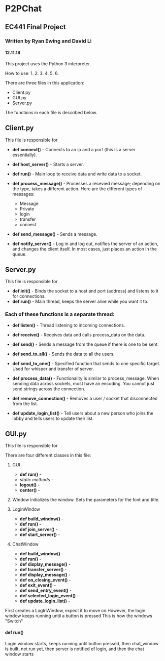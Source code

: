 # P2PChat
## EC441 Final Project 
### Written by Ryan Ewing and David Li
#### 12.11.18

This project uses the Python 3 interpreter. 

How to use:
1. 
2. 
3. 
4. 
5. 
6. 

There are three files in this application:
* Client.py 
* GUI.py 
* Server.py

The functions in each file is described below.

## Client.py
This file is responsible for 
* **def connect()** - Connects to an ip and a port (this is a server essentially).
* **def host_server()** - Starts a server.
* **def run()** - Main loop to receive data and write data to a socket.
* **def process_message()** - Processes a recevied message; depending on the type, takes a different action. Here are the different types of messages:
    * Message
    * Private
    * login
    * transfer 
    * connect

* **def send_message()** - Sends a message.
* **def notify_server()** - Log in and log out, notifies the server of an action, and changes the client itself. In most cases, just places an action in the queue.

## Server.py
This file is responsible for 

* **def init()** - Binds the socket to a host and port (address) and listens to it for connections.
* **def run()** - Main thread, keeps the server alive while you want it to.

### Each of these functions is a separate thread:
* **def listen()** - Thread listening to incoming connections.
* **def receive()** - Receives data and calls process_data on the data.
* **def send()** - Sends a message from the queue if there is one to be sent.

* **def send_to_all()** - Sends the data to all the users.
* **def send_to_one()** - Specified function that sends to one specific target. Used for whisper and transfer of server.
* **def process_data()** - Functionality is similar to process_message. When sending data across sockets, most have an encoding. You cannot just send strings across the connection.
* **def remove_connection()** - Removes a user / socket that disconnected from the list.
* **def update_login_list()** - Tell users about a new person who joins the lobby and tells users to update their list.

## GUI.py
This file is responsible for 

There are four different classes in this file:
1. GUI

    * **def run()** - 
    * *static methods* - 
    * **logout()** - 
    * **center()** -  
2. Window
    Initializes the window. Sets the parameters for the font and title.

3. LoginWindow

    * **def build_window()** - 
    * **def run()** - 
    * **def join_server()** - 
    * **def start_server()** - 
    
4. ChatWindow

    * **def build_window()** - 
    * **def run()** - 
    * **def display_message()** - 
    * **def transfer_server()** - 
    * **def display_message()** - 
    * **def on_closing_event()** - 
    * **def exit_event()** - 
    * **def send_entry_event()** - 
    * **def selected_login_event()** - 
    * **def update_login_list()** - 


First creates a LogInWindow, expect it to move on
However, the login window keeps running until a button is pressed
This is how the windows "Switch"

#### def run() 
Login window starts, keeps running until button pressed, then chat_window is built, not run yet, then server is notified of login, and then the chat window starts

